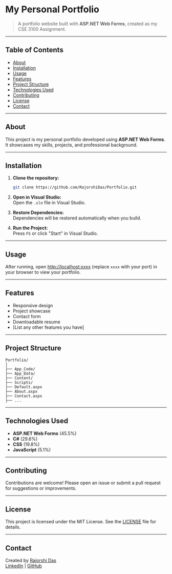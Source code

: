 # My Personal Portfolio

> A portfolio website built with **ASP.NET Web Forms**, created as my CSE 3100 Assignment.



---

## Table of Contents
- [About](#about)
- [Installation](#installation)
- [Usage](#usage)
- [Features](#features)
- [Project Structure](#project-structure)
- [Technologies Used](#technologies-used)
- [Contributing](#contributing)
- [License](#license)
- [Contact](#contact)

---

## About

This project is my personal portfolio developed using **ASP.NET Web Forms**. It showcases my skills, projects, and professional background.

---

## Installation

1. **Clone the repository:**
   ```bash
   git clone https://github.com/RajorshiDas/Portfolio.git
   ```

2. **Open in Visual Studio:**  
   Open the `.sln` file in Visual Studio.

3. **Restore Dependencies:**  
   Dependencies will be restored automatically when you build.

4. **Run the Project:**  
   Press `F5` or click "Start" in Visual Studio.

---

## Usage

After running, open [http://localhost:xxxx](http://localhost:xxxx) (replace `xxxx` with your port) in your browser to view your portfolio.

---

## Features

- Responsive design
- Project showcase
- Contact form
- Downloadable resume
- [List any other features you have]

---

## Project Structure

```
Portfolio/
│
├── App_Code/
├── App_Data/
├── Content/
├── Scripts/
├── Default.aspx
├── About.aspx
├── Contact.aspx
├── ...
```

---

## Technologies Used

- **ASP.NET Web Forms** (45.5%)
- **C#** (29.6%)
- **CSS** (19.8%)
- **JavaScript** (5.1%)

---

## Contributing

Contributions are welcome! Please open an issue or submit a pull request for suggestions or improvements.

---

## License

This project is licensed under the MIT License. See the [LICENSE](LICENSE) file for details.

---

## Contact

Created by [Rajorshi Das](mailto:your-email@example.com)  
[LinkedIn](your-linkedin-url) | [GitHub](https://github.com/RajorshiDas)
